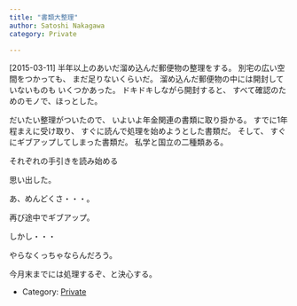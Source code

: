 ```yaml
---
title: "書類大整理"
author: Satoshi Nakagawa
category: Private

---
```


[2015-03-11]  半年以上のあいだ溜め込んだ郵便物の整理をする。
別宅の広い空間をつかっても、
まだ足りないくらいだ。
溜め込んだ郵便物の中には開封していないものも
いくつかあった。
ドキドキしながら開封すると、
すべて確認のためのモノで、ほっとした。

 だいたい整理がついたので、
いよいよ年金関連の書類に取り掛かる。
すでに1年程まえに受け取り、
すぐに読んで処理を始めようとした書類だ。
そして、
すぐにギブアップしてしまった書類だ。
私学と国立の二種類ある。

 それぞれの手引きを読み始める

 思い出した。

 あ、めんどくさ・・・。

 再び途中でギブアップ。

 しかし・・・

 やらなくっちゃならんだろう。

 今月末までには処理するぞ、と決心する。

- Category: [Private](categories.html#Private)

